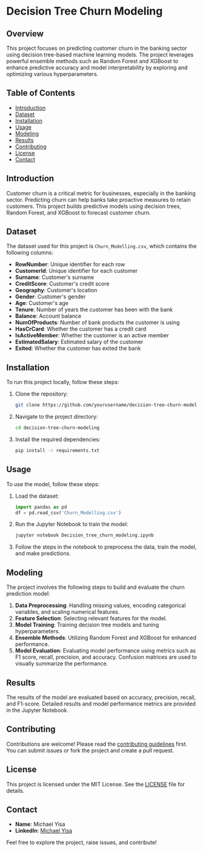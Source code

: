 # Decision Tree Churn Modeling

## Overview
This project focuses on predicting customer churn in the banking sector using decision tree-based machine learning models. The project leverages powerful ensemble methods such as Random Forest and XGBoost to enhance predictive accuracy and model interpretability by exploring and optimizing various hyperparameters.

## Table of Contents
- [Introduction](#introduction)
- [Dataset](#dataset)
- [Installation](#installation)
- [Usage](#usage)
- [Modeling](#modeling)
- [Results](#results)
- [Contributing](#contributing)
- [License](#license)
- [Contact](#contact)

## Introduction
Customer churn is a critical metric for businesses, especially in the banking sector. Predicting churn can help banks take proactive measures to retain customers. This project builds predictive models using decision trees, Random Forest, and XGBoost to forecast customer churn.

## Dataset
The dataset used for this project is `Churn_Modelling.csv`, which contains the following columns:
- **RowNumber**: Unique identifier for each row
- **CustomerId**: Unique identifier for each customer
- **Surname**: Customer's surname
- **CreditScore**: Customer's credit score
- **Geography**: Customer's location
- **Gender**: Customer's gender
- **Age**: Customer's age
- **Tenure**: Number of years the customer has been with the bank
- **Balance**: Account balance
- **NumOfProducts**: Number of bank products the customer is using
- **HasCrCard**: Whether the customer has a credit card
- **IsActiveMember**: Whether the customer is an active member
- **EstimatedSalary**: Estimated salary of the customer
- **Exited**: Whether the customer has exited the bank

## Installation
To run this project locally, follow these steps:

1. Clone the repository:
    ```sh
    git clone https://github.com/yourusername/decision-tree-churn-modeling.git
    ```

2. Navigate to the project directory:
    ```sh
    cd decision-tree-churn-modeling
    ```

3. Install the required dependencies:
    ```sh
    pip install -r requirements.txt
    ```

## Usage
To use the model, follow these steps:

1. Load the dataset:
    ```python
    import pandas as pd
    df = pd.read_csv('Churn_Modelling.csv')
    ```

2. Run the Jupyter Notebook to train the model:
    ```sh
    jupyter notebook Decision_tree_churn_modeling.ipynb
    ```

3. Follow the steps in the notebook to preprocess the data, train the model, and make predictions.

## Modeling
The project involves the following steps to build and evaluate the churn prediction model:
1. **Data Preprocessing**: Handling missing values, encoding categorical variables, and scaling numerical features.
2. **Feature Selection**: Selecting relevant features for the model.
3. **Model Training**: Training decision tree models and tuning hyperparameters.
4. **Ensemble Methods**: Utilizing Random Forest and XGBoost for enhanced performance.
5. **Model Evaluation**: Evaluating model performance using metrics such as F1 score, recall, precision, and accuracy. Confusion matrices are used to visually summarize the performance.

## Results
The results of the model are evaluated based on accuracy, precision, recall, and F1-score. Detailed results and model performance metrics are provided in the Jupyter Notebook.

## Contributing
Contributions are welcome! Please read the [contributing guidelines](CONTRIBUTING.md) first. You can submit issues or fork the project and create a pull request.

## License
This project is licensed under the MIT License. See the [LICENSE](LICENSE) file for details.

## Contact
- **Name**: Michael Yisa
- **LinkedIn**: [Michael Yisa](https://www.linkedin.com/in/michael-yisa-382a9b249)

Feel free to explore the project, raise issues, and contribute!

